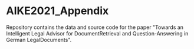 # AIKE2021_Appendix

Repository contains the data and source code for the paper "Towards an Intelligent Legal Advisor for DocumentRetrieval and Question-Answering in German LegalDocuments".
